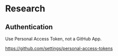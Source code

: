 ﻿# Research

## Authentication 

Use Personal Access Token, not a GitHub App. 

https://github.com/settings/personal-access-tokens


